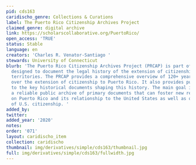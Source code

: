 ```yaml
---
pid: cds163
caridischo_genre: Collections & Curations
label: The Puerto Rico Citizenship Archives Project
claimed_genre: digital archive
link: https://scholarscollaborative.org/PuertoRico/
open_access: 'TRUE'
status: Stable
language: en
creators: 'Charles R. Venator-Santiago '
stewards: University of Connecticut
blurb: 'The Puerto Rico Citizenship Archives Project (PRCAP) is part of a public repository
  designed to document the legal history of the extension of citizenship to the U.S.
  territories. The PRCAP provides a comprehensive overview of 120+ year story of debates
  over the extension of citizenship to Puerto Rico. It also provides public access
  to the key historical documents shaping this history. The main goal is to create
  a reliable public archive of primary documents that can foster new research projects
  on Puerto Rico and its relationship to the United States as well as on broader visions
  of U.S. citizenship. '
added_by:
twitter:
added_year: '2020'
notes:
order: '071'
layout: caridischo_item
collection: caridischo
thumbnail: img/derivatives/simple/cds163/thumbnail.jpg
full: img/derivatives/simple/cds163/fullwidth.jpg
---
```

